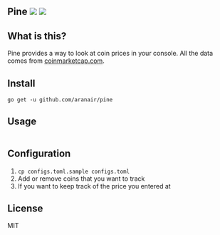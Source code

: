 ## Pine <a target="_blank" href="https://opensource.org/licenses/MIT" title="License: MIT"><img src="https://img.shields.io/badge/License-MIT-blue.svg"></a> <a target="_blank" href="http://makeapullrequest.com" title="PRs Welcome"><img src="https://img.shields.io/badge/PRs-welcome-brightgreen.svg"></a>

## What is this?

Pine provides a way to look at coin prices in your console. All the data comes from [coinmarketcap.com](https://coinmarketcap.com/).

## Install

```
go get -u github.com/aranair/pine
```

## Usage

```
```

## Configuration

1. `cp configs.toml.sample configs.toml`
2. Add or remove coins that you want to track
3. If you want to keep track of the price you entered at

## License
MIT
